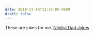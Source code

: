 ```yaml
---
date: 2018-11-16T13:35:00-0600
draft: false
---
```




These are jokes for me. [Nihilist Dad Jokes](https://www.mcsweeneys.net/articles/nihilist-dad-jokes)



